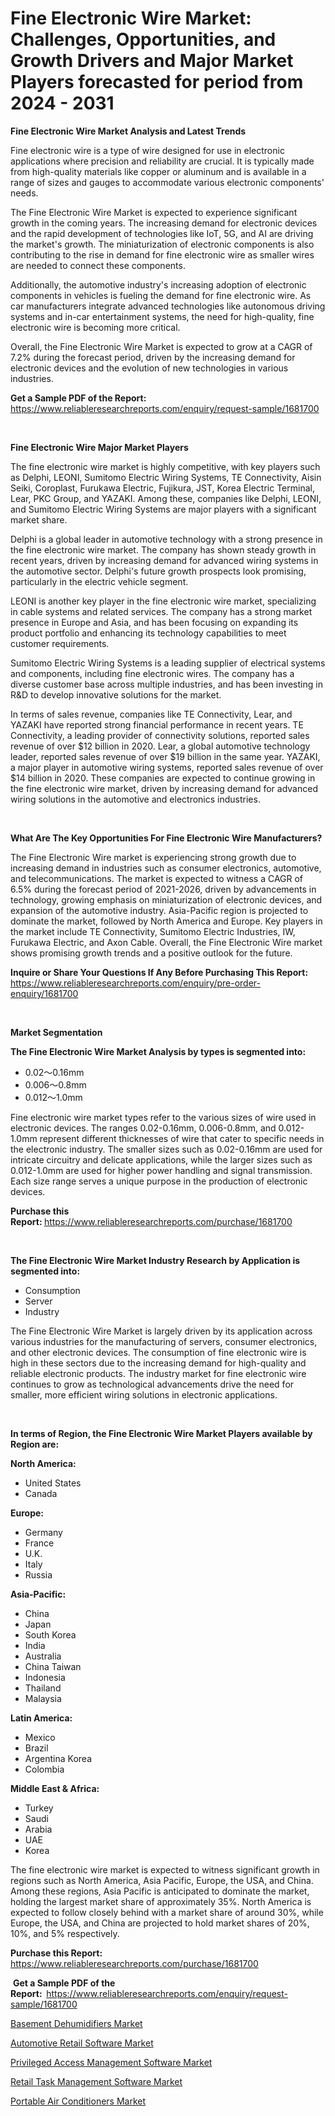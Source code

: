 <p><h1>Fine Electronic Wire Market: Challenges, Opportunities, and Growth Drivers and Major Market Players forecasted for period from 2024 - 2031</h1></p><p><strong>Fine Electronic Wire Market Analysis and Latest Trends</strong></p>
<p><p>Fine electronic wire is a type of wire designed for use in electronic applications where precision and reliability are crucial. It is typically made from high-quality materials like copper or aluminum and is available in a range of sizes and gauges to accommodate various electronic components' needs.</p><p>The Fine Electronic Wire Market is expected to experience significant growth in the coming years. The increasing demand for electronic devices and the rapid development of technologies like IoT, 5G, and AI are driving the market's growth. The miniaturization of electronic components is also contributing to the rise in demand for fine electronic wire as smaller wires are needed to connect these components.</p><p>Additionally, the automotive industry's increasing adoption of electronic components in vehicles is fueling the demand for fine electronic wire. As car manufacturers integrate advanced technologies like autonomous driving systems and in-car entertainment systems, the need for high-quality, fine electronic wire is becoming more critical.</p><p>Overall, the Fine Electronic Wire Market is expected to grow at a CAGR of 7.2% during the forecast period, driven by the increasing demand for electronic devices and the evolution of new technologies in various industries.</p></p>
<p><strong>Get a Sample PDF of the Report:&nbsp;</strong> <a href="https://www.reliableresearchreports.com/enquiry/request-sample/1681700">https://www.reliableresearchreports.com/enquiry/request-sample/1681700</a></p>
<p>&nbsp;</p>
<p><strong>Fine Electronic Wire Major Market Players</strong></p>
<p><p>The fine electronic wire market is highly competitive, with key players such as Delphi, LEONI, Sumitomo Electric Wiring Systems, TE Connectivity, Aisin Seiki, Coroplast, Furukawa Electric, Fujikura, JST, Korea Electric Terminal, Lear, PKC Group, and YAZAKI. Among these, companies like Delphi, LEONI, and Sumitomo Electric Wiring Systems are major players with a significant market share.</p><p>Delphi is a global leader in automotive technology with a strong presence in the fine electronic wire market. The company has shown steady growth in recent years, driven by increasing demand for advanced wiring systems in the automotive sector. Delphi's future growth prospects look promising, particularly in the electric vehicle segment.</p><p>LEONI is another key player in the fine electronic wire market, specializing in cable systems and related services. The company has a strong market presence in Europe and Asia, and has been focusing on expanding its product portfolio and enhancing its technology capabilities to meet customer requirements.</p><p>Sumitomo Electric Wiring Systems is a leading supplier of electrical systems and components, including fine electronic wires. The company has a diverse customer base across multiple industries, and has been investing in R&D to develop innovative solutions for the market.</p><p>In terms of sales revenue, companies like TE Connectivity, Lear, and YAZAKI have reported strong financial performance in recent years. TE Connectivity, a leading provider of connectivity solutions, reported sales revenue of over $12 billion in 2020. Lear, a global automotive technology leader, reported sales revenue of over $19 billion in the same year. YAZAKI, a major player in automotive wiring systems, reported sales revenue of over $14 billion in 2020. These companies are expected to continue growing in the fine electronic wire market, driven by increasing demand for advanced wiring solutions in the automotive and electronics industries.</p></p>
<p>&nbsp;</p>
<p><strong>What Are The Key Opportunities For Fine Electronic Wire Manufacturers?</strong></p>
<p><p>The Fine Electronic Wire market is experiencing strong growth due to increasing demand in industries such as consumer electronics, automotive, and telecommunications. The market is expected to witness a CAGR of 6.5% during the forecast period of 2021-2026, driven by advancements in technology, growing emphasis on miniaturization of electronic devices, and expansion of the automotive industry. Asia-Pacific region is projected to dominate the market, followed by North America and Europe. Key players in the market include TE Connectivity, Sumitomo Electric Industries, IW, Furukawa Electric, and Axon Cable. Overall, the Fine Electronic Wire market shows promising growth trends and a positive outlook for the future.</p></p>
<p><strong>Inquire or Share Your Questions If Any Before Purchasing This Report:</strong> <a href="https://www.reliableresearchreports.com/enquiry/pre-order-enquiry/1681700">https://www.reliableresearchreports.com/enquiry/pre-order-enquiry/1681700</a></p>
<p>&nbsp;</p>
<p><strong>Market Segmentation</strong></p>
<p><strong>The Fine Electronic Wire Market Analysis by types is segmented into:</strong></p>
<p><ul><li>0.02～0.16mm</li><li>0.006～0.8mm</li><li>0.012～1.0mm</li></ul></p>
<p><p>Fine electronic wire market types refer to the various sizes of wire used in electronic devices. The ranges 0.02-0.16mm, 0.006-0.8mm, and 0.012-1.0mm represent different thicknesses of wire that cater to specific needs in the electronic industry. The smaller sizes such as 0.02-0.16mm are used for intricate circuitry and delicate applications, while the larger sizes such as 0.012-1.0mm are used for higher power handling and signal transmission. Each size range serves a unique purpose in the production of electronic devices.</p></p>
<p><strong>Purchase this Report:&nbsp;</strong><a href="https://www.reliableresearchreports.com/purchase/1681700">https://www.reliableresearchreports.com/purchase/1681700</a></p>
<p>&nbsp;</p>
<p><strong>The Fine Electronic Wire Market Industry Research by Application is segmented into:</strong></p>
<p><ul><li>Consumption</li><li>Server</li><li>Industry</li></ul></p>
<p><p>The Fine Electronic Wire Market is largely driven by its application across various industries for the manufacturing of servers, consumer electronics, and other electronic devices. The consumption of fine electronic wire is high in these sectors due to the increasing demand for high-quality and reliable electronic products. The industry market for fine electronic wire continues to grow as technological advancements drive the need for smaller, more efficient wiring solutions in electronic applications.</p></p>
<p>&nbsp;</p>
<p><strong>In terms of Region, the Fine Electronic Wire Market Players available by Region are:</strong></p>
<p>
    <p> <strong> North America: </strong>
        <ul>
            <li>United States</li>
            <li>Canada</li>
        </ul>
        </p> 
    <p> <strong> Europe: </strong>
        <ul>
            <li>Germany</li>
            <li>France</li>
            <li>U.K.</li>
            <li>Italy</li>
            <li>Russia</li>
        </ul>
        </p> 
    <p> <strong> Asia-Pacific: </strong>
        <ul>
            <li>China</li>
            <li>Japan</li>
            <li>South Korea</li>
            <li>India</li>
            <li>Australia</li>
            <li>China Taiwan</li>
            <li>Indonesia</li>
            <li>Thailand</li>
            <li>Malaysia</li>
        </ul>
        </p> 
    <p> <strong> Latin America: </strong>
        <ul>
            <li>Mexico</li>
            <li>Brazil</li>
            <li>Argentina Korea</li>
            <li>Colombia</li>
        </ul>
        </p> 
    <p> <strong> Middle East & Africa: </strong>
        <ul>
            <li>Turkey</li>
            <li>Saudi</li>
            <li>Arabia</li>
            <li>UAE</li>
            <li>Korea</li>
        </ul>
    </p>
    </p>
<p><p>The fine electronic wire market is expected to witness significant growth in regions such as North America, Asia Pacific, Europe, the USA, and China. Among these regions, Asia Pacific is anticipated to dominate the market, holding the largest market share of approximately 35%. North America is expected to follow closely behind with a market share of around 30%, while Europe, the USA, and China are projected to hold market shares of 20%, 10%, and 5% respectively.</p></p>
<p><strong>Purchase this Report: </strong><a href="https://www.reliableresearchreports.com/purchase/1681700">https://www.reliableresearchreports.com/purchase/1681700</a></p>
<p>&nbsp;<strong>Get a Sample PDF of the Report:&nbsp;&nbsp;</strong><a href="https://www.reliableresearchreports.com/enquiry/request-sample/1681700">https://www.reliableresearchreports.com/enquiry/request-sample/1681700</a></p>
<p><strong></strong></p>
<p><p><a href="https://github.com/wusalecollins540tpqoz/Market-Research-Report-List-1/blob/main/basement-dehumidifiers-market.md">Basement Dehumidifiers Market</a></p><p><a href="https://medium.com/@isomgleason/automotive-retail-software-market-exploring-market-share-market-trends-and-future-growth-03901f8e0fac">Automotive Retail Software Market</a></p><p><a href="https://medium.com/@isomgleason/privileged-access-management-software-market-the-key-to-successful-business-strategy-forecast-till-d53e9765268e">Privileged Access Management Software Market</a></p><p><a href="https://medium.com/@isomgleason/analyzing-retail-task-management-software-market-global-industry-perspective-and-forecast-2024-to-9a55cf22d5f9">Retail Task Management Software Market</a></p><p><a href="https://github.com/pjcfca/Market-Research-Report-List-1/blob/main/portable-air-conditioners-market.md">Portable Air Conditioners Market</a></p></p>